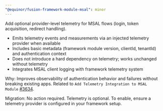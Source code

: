 ```yaml
---
"@equinor/fusion-framework-module-msal": minor
---
```


Add optional provider-level telemetry for MSAL flows (login, token acquisition, redirect handling).

- Emits telemetry events and measurements via an injected telemetry provider when available
- Includes basic metadata (framework module version, clientId, tenantId) and authentication context
- Does not introduce a hard dependency on telemetry; works unchanged without telemetry
- Integrates MSAL client logging with framework telemetry system

Why: Improves observability of authentication behavior and failures without breaking existing apps. Related to `Add Telemetry Integration to MSAL Module` [#3634](https://github.com/equinor/fusion-framework/issues/3634).

Migration: No action required. Telemetry is optional. To enable, ensure a telemetry provider is configured in your framework setup.

